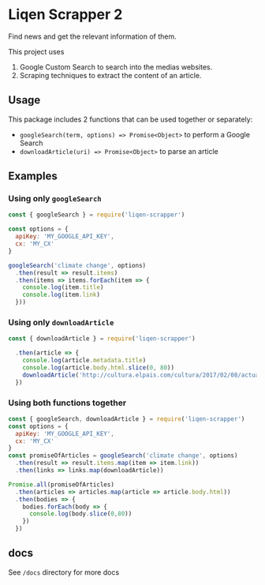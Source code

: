 # Liqen Scrapper 2

Find news and get the relevant information of them.

This project uses

1. Google Custom Search to search into the medias websites.
2. Scraping techniques to extract the content of an article.

## Usage

This package includes 2 functions that can be used together or separately:

- `googleSearch(term, options) => Promise<Object>` to perform a Google Search
- `downloadArticle(uri) => Promise<Object>` to parse an article

## Examples

### Using only `googleSearch`

```js
const { googleSearch } = require('liqen-scrapper')

const options = {
  apiKey: 'MY_GOOGLE_API_KEY',
  cx: 'MY_CX'
}

googleSearch('climate change', options)
  .then(result => result.items)
  .then(items => items.forEach(item => {
    console.log(item.title)
    console.log(item.link)
  }))
```

### Using only `downloadArticle`

```js
const { downloadArticle } = require('liqen-scrapper')

  .then(article => {
    console.log(article.metadata.title)
    console.log(article.body.html.slice(0, 80))
    downloadArticle('http://cultura.elpais.com/cultura/2017/02/08/actualidad/1486573775_868895.html')
  })
```

### Using both functions together

```js
const { googleSearch, downloadArticle } = require('liqen-scrapper')
const options = {
  apiKey: 'MY_GOOGLE_API_KEY',
  cx: 'MY_CX'
}
const promiseOfArticles = googleSearch('climate change', options)
  .then(result => result.items.map(item => item.link))
  .then(links => links.map(downloadArticle))

Promise.all(promiseOfArticles)
  .then(articles => articles.map(article => article.body.html))
  .then(bodies => {
    bodies.forEach(body => {
      console.log(body.slice(0,80))
    })
  })
```

## docs

See `/docs` directory for more docs
